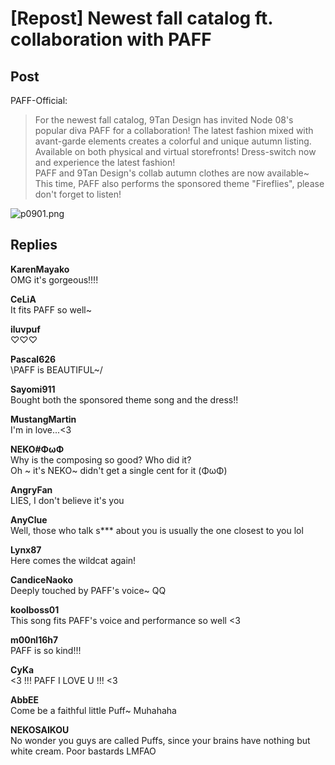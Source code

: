 # [Repost] Newest fall catalog ft. collaboration with PAFF
## Post
PAFF-Official:<br>
> For the newest fall catalog, 9Tan Design has invited Node 08's popular diva PAFF for a collaboration! The latest fashion mixed with avant-garde elements creates a colorful and unique autumn listing. <br>
> Available on both physical and virtual storefronts! Dress-switch now and experience the latest fashion!<br>
PAFF and 9Tan Design's collab autumn clothes are now available~ This time, PAFF also performs the sponsored theme "Fireflies", please don't forget to listen!

![p0901.png](\attachments\p0901.png)
## Replies
**KarenMayako**<br>
OMG it's gorgeous!!!!

**CeLiA**<br>
It fits PAFF so well~

**iluvpuf**<br>
♡♡♡

**Pascal626**<br>
\\PAFF is BEAUTIFUL~/

**Sayomi911**<br>
Bought both the sponsored theme song and the dress!!

**MustangMartin**<br>
I'm in love...<3

**NEKO#ΦωΦ**<br>
Why is the composing so good? Who did it?<br>
Oh ~ it's NEKO~ didn't get a single cent for it (ΦωΦ)

**AngryFan**<br>
LIES, I don't believe it's you

**AnyClue**<br>
Well, those who talk s\*\*\* about you is usually the one closest to you lol 

**Lynx87**<br>
Here comes the wildcat again!

**CandiceNaoko**<br>
Deeply touched by PAFF's voice~ QQ

**koolboss01**<br>
This song fits PAFF's voice and performance so well <3

**m00nl16h7**<br>
PAFF is so kind!!!

**CyKa**<br>
<3 !!! PAFF I LOVE U !!! <3

**AbbEE**<br>
Come be a faithful little Puff~ Muhahaha

**NEKOSAIKOU**<br>
No wonder you guys are called Puffs, since your brains have nothing but white cream. Poor bastards LMFAO


